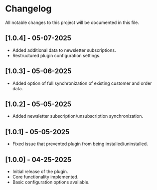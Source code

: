 # Changelog

All notable changes to this project will be documented in this file.

## [1.0.4] - 05-07-2025
- Added additional data to newsletter subscriptions.
- Restructured plugin configuration settings.

## [1.0.3] - 05-06-2025
- Added option of full synchronization of existing customer and order data.

## [1.0.2] - 05-05-2025
- Added newsletter subscription/unsubscription synchronization.

## [1.0.1] - 05-05-2025
- Fixed issue that prevented plugin from being installed/uninstalled.

## [1.0.0] - 04-25-2025
- Initial release of the plugin.
- Core functionality implemented.
- Basic configuration options available.

